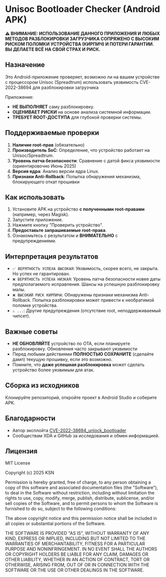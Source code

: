 # Unisoc Bootloader Checker (Android APK)

**⚠️ ВНИМАНИЕ: ИСПОЛЬЗОВАНИЕ ДАННОГО ПРИЛОЖЕНИЯ И ЛЮБЫХ МЕТОДОВ РАЗБЛОКИРОВКИ ЗАГРУЗЧИКА СОПРЯЖЕНО С ВЫСОКИМ РИСКОМ ПОЛОМКИ УСТРОЙСТВА (КИРПИЧ) И ПОТЕРИ ГАРАНТИИ. ВЫ ДЕЛАЕТЕ ВСЁ НА СВОЙ СТРАХ И РИСК.**

## Назначение

Это Android-приложение проверяет, возможно ли на вашем устройстве с процессором Unisoc (Spreadtrum) использовать уязвимость CVE-2022-38694 для разблокировки загрузчика

Приложение:
*   **НЕ ВЫПОЛНЯЕТ** саму разблокировку.
*   **ОЦЕНИВАЕТ РИСКИ** на основе анализа системной информации.
*   **ТРЕБУЕТ ROOT-ДОСТУПА** для глубокой проверки системы.

## Поддерживаемые проверки

1.  **Наличие root-прав** (обязательно)
2.  **Производитель SoC**: Определение, что устройство работает на Unisoc/Spreadtrum.
3.  **Уровень патча безопасности**: Сравнение с датой фикса уязвимости (ориентировочно Июнь 2025)
4.  **Версия ядра**: Анализ версии ядра Linux.
5.  **Признаки Anti-Rollback**: Попытка обнаружения механизма, блокирующего откат прошивки
   
## Как использовать

1.  Установите APK на устройство **с полученными root-правами** (например, через Magisk).
2.  Запустите приложение.
3.  Нажмите кнопку "Проверить устройство".
4.  **Предоставьте запрашиваемые root-права**.
5.  Ознакомьтесь с результатом и **ВНИМАТЕЛЬНО** с предупреждениями.

## Интерпретация результатов

*   `✅ ВЕРЯТНОСТЬ УСПЕХА ВЫСОКАЯ`: Уязвимость, скорее всего, не закрыта. Но успех не гарантирован.
*   `❌ ВЕРЯТНОСТЬ УСПЕХА НИЗКАЯ`: Уровень патча безопасности новее даты предполагаемого исправления. Шансы на успешную разблокировку малы.
*   `❌ ВЫСОКИЙ РИСК КИРПИЧА`: Обнаружены признаки механизма Anti-Rollback. Попытка разблокировки может привести к необратимой поломке устройства.
*   `⚠️ ...`: Другие предупреждения (отсутствие root, неподдерживаемый чипсет).

## Важные советы

*   **НЕ ОБНОВЛЯЙТЕ** устройство по OTA, если планируете разблокировку. Обновления часто закрывают уязвимости
*   Перед любыми действиями **ПОЛНОСТЬЮ СОХРАНИТЕ** (сделайте дамп) текущую прошивку, если это возможно.
*   Помните, что **даже успешная разблокировка** может сделать устройство более уязвимым для атак.

## Сборка из исходников

Клонируйте репозиторий, откройте проект в Android Studio и соберите APK.

## Благодарности

*   Автор эксплойта [CVE-2022-38694_unlock_bootloader](https://github.com/TomKing062/CVE-2022-38694_unlock_bootloader)
*   Сообществам XDA и GitHub за исследования и обмен информацией.

## Лицензия

MIT License

Copyright (c) 2025 KSN

Permission is hereby granted, free of charge, to any person obtaining a copy
of this software and associated documentation files (the "Software"), to deal
in the Software without restriction, including without limitation the rights
to use, copy, modify, merge, publish, distribute, sublicense, and/or sell
copies of the Software, and to permit persons to whom the Software is
furnished to do so, subject to the following conditions:

The above copyright notice and this permission notice shall be included in all
copies or substantial portions of the Software.

THE SOFTWARE IS PROVIDED "AS IS", WITHOUT WARRANTY OF ANY KIND, EXPRESS OR
IMPLIED, INCLUDING BUT NOT LIMITED TO THE WARRANTIES OF MERCHANTABILITY,
FITNESS FOR A PARTICULAR PURPOSE AND NONINFRINGEMENT. IN NO EVENT SHALL THE
AUTHORS OR COPYRIGHT HOLDERS BE LIABLE FOR ANY CLAIM, DAMAGES OR OTHER
LIABILITY, WHETHER IN AN ACTION OF CONTRACT, TORT OR OTHERWISE, ARISING FROM,
OUT OF OR IN CONNECTION WITH THE SOFTWARE OR THE USE OR OTHER DEALINGS IN THE
SOFTWARE.
